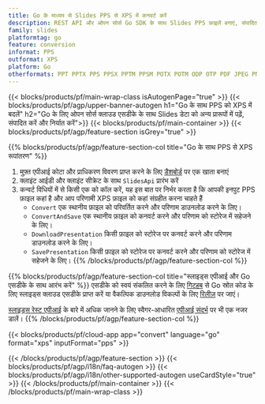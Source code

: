 ```yaml
---
title: Go के माध्यम से Slides PPS से XPS में कनवर्ट करें
description: REST API और ओपन सोर्स Go SDK के साथ Slides PPS फ़ाइलें बनाएं, संपादित करें या XPSमें कनवर्ट करें
family: slides
platformtag: go
feature: conversion
informat: PPS
outformat: XPS
platform: Go
otherformats: PPT PPTX PPS PPSX PPTM PPSM POTX POTM ODP OTP PDF JPEG PNG BMP TIFF SVG HTML SWF HTML5 GIF XAML MD MPEG4
---
```


{{< blocks/products/pf/main-wrap-class isAutogenPage="true" >}}
{{< blocks/products/pf/agp/upper-banner-autogen h1="Go के साथ PPS को XPS में बदलें" h2="Go के लिए ओपन सोर्स क्लाउड एसडीके के साथ Slides डेटा को अन्य प्रारूपों में पढ़ें, संपादित करें और निर्यात करें">}}
{{< blocks/products/pf/main-container >}}
{{< blocks/products/pf/agp/feature-section isGrey="true" >}}

{{% blocks/products/pf/agp/feature-section-col title="Go के साथ PPS से XPS रूपांतरण" %}}
1. मुफ़्त एपीआई कोटा और प्राधिकरण विवरण प्राप्त करने के लिए <a href="https://dashboard.aspose.cloud/">डैशबोर्ड</a> पर एक खाता बनाएं
1. क्लाइंट आईडी और क्लाइंट सीक्रेट के साथ ```SlidesApi``` प्रारंभ करें
1. कन्वर्ट विधियों में से किसी एक को कॉल करें, यह इस बात पर निर्भर करता है कि आपकी इनपुट PPS फ़ाइल कहां है और आप परिणामी XPS फ़ाइल को कहां संग्रहीत करना चाहते हैं
    - ```Convert``` एक स्थानीय फ़ाइल को परिवर्तित करने और परिणाम डाउनलोड करने के लिए।
    - ```ConvertAndSave``` एक स्थानीय फ़ाइल को कनवर्ट करने और परिणाम को स्टोरेज में सहेजने के लिए।
    - ```DownloadPresentation``` किसी फ़ाइल को स्टोरेज पर कनवर्ट करने और परिणाम डाउनलोड करने के लिए।
    - ```SavePresentation``` किसी फ़ाइल को स्टोरेज पर कनवर्ट करने और परिणाम को स्टोरेज में सहेजने के लिए।
{{% /blocks/products/pf/agp/feature-section-col %}}

{{% blocks/products/pf/agp/feature-section-col title="स्लाइड्स एपीआई और Go एसडीके के साथ आरंभ करें" %}}
एसडीके को स्वयं संकलित करने के लिए [गिटहब](https://github.com/aspose-slides-cloud/aspose-slides-cloud-go) से Go स्रोत कोड के लिए स्लाइड्स क्लाउड एसडीके प्राप्त करें या वैकल्पिक डाउनलोड विकल्पों के लिए [रिलीज़](https://releases.aspose.cloud/) पर जाएं।

[स्लाइड्स रेस्ट एपीआई](https://products.aspose.cloud/slides/curl/) के बारे में अधिक जानने के लिए स्वैगर-आधारित [एपीआई संदर्भ](https://apireference.aspose.cloud/slides/) पर भी एक नजर डालें।
{{% /blocks/products/pf/agp/feature-section-col %}}

{{< blocks/products/pf/cloud-app app="convert" language="go" format="xps" inputFormat="pps" >}}

{{< /blocks/products/pf/agp/feature-section >}}
{{< blocks/products/pf/agp/i18n/faq-autogen >}}
{{< blocks/products/pf/agp/i18n/other-supported-autogen useCardStyle="true" >}}
{{< /blocks/products/pf/main-container >}}
{{< /blocks/products/pf/main-wrap-class >}}